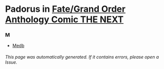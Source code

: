 # Padorus in [Fate/Grand Order Anthology Comic THE NEXT](https://myanimelist.net/manga/115666/Fate_Grand_Order_Anthology_Comic_THE_NEXT)

### M
* [Medb](https://github.com/shadow578/Project-Padoru/blob/master/table-of-contents/characters/Medb.md)

###### This page was automatically generated. If it contains errors, please open a Issue.
